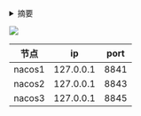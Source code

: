 <details><summary>摘要</summary>
<pre><code>

</code></pre>
</details>



![](https://fgq233.github.io/imgs/)



| 节点   | ip         | port |
| ------ | ----------| ---- |
| nacos1 | 127.0.0.1 | 8841 |
| nacos2 | 127.0.0.1 | 8843 |
| nacos3 | 127.0.0.1 | 8845 |